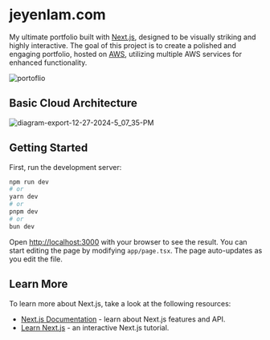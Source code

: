# jeyenlam.com
My ultimate portfolio built with [Next.js](https://nextjs.org/), designed to be visually striking and highly interactive. The goal of this project is to create a polished and engaging portfolio, hosted on [AWS](https://aws.amazon.com), utilizing multiple AWS services for enhanced functionality.

![portoflio](https://github.com/user-attachments/assets/eee417ba-79c1-4c44-9216-2d29f979b3e2)

## Basic Cloud Architecture

![diagram-export-12-27-2024-5_07_35-PM](https://github.com/user-attachments/assets/a293771d-c338-4bfd-a783-feee94369e32)

## Getting Started
First, run the development server:
```bash
npm run dev
# or
yarn dev
# or
pnpm dev
# or
bun dev
```
Open [http://localhost:3000](http://localhost:3000) with your browser to see the result.
You can start editing the page by modifying `app/page.tsx`. The page auto-updates as you edit the file.

## Learn More
To learn more about Next.js, take a look at the following resources:
- [Next.js Documentation](https://nextjs.org/docs) - learn about Next.js features and API.
- [Learn Next.js](https://nextjs.org/learn) - an interactive Next.js tutorial.
